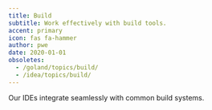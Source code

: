 ```yaml
---
title: Build
subtitle: Work effectively with build tools.
accent: primary
icon: fas fa-hammer
author: pwe
date: 2020-01-01
obsoletes:
  - /goland/topics/build/
  - /idea/topics/build/
---
```


Our IDEs integrate seamlessly with common build systems.
